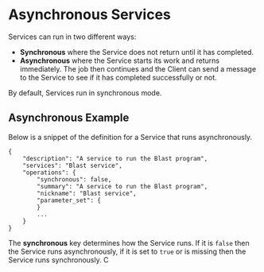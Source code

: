 ﻿# Asynchronous Services

Services can run in two different ways: 
 * **Synchronous** where the Service does not return until it has completed.  
 * **Asynchronous** where the Service starts its work and returns immediately. The job then continues and the Client can send a message to the Service to see if it has completed successfully or not.

By default, Services run in synchronous mode. 


## Asynchronous Example

Below is a snippet of the definition for a Service that runs asynchronously.

~~~{.json}
{
	"description": "A service to run the Blast program",
	"services": "Blast service",
	"operations": {
		"synchronous": false,
		"summary": "A service to run the Blast program",
  		"nickname": "Blast service",
  		"parameter_set": {
  		}
  		...
  	}
}
~~~

The **synchronous** key determines how the Service runs. If it is ```false``` then the Service runs asynchronously, if it is set to ```true``` or is missing then the Service runs synchronously. C